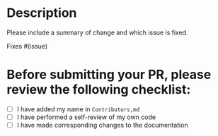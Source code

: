 # Description

Please include a summary of change and which issue is fixed. 

Fixes #(issue)

# Before submitting your PR, please review the following checklist:

- [ ] I have added my name in `Contributors,md`
- [ ] I have performed a self-review of my own code
- [ ] I have made corresponding changes to the documentation
